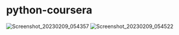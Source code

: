 # python-coursera
![Screenshot_20230209_054357](https://user-images.githubusercontent.com/123648737/217811597-7e42c594-e3ae-46c5-bcdf-11b0cb676392.png)
![Screenshot_20230209_054522](https://user-images.githubusercontent.com/123648737/217811630-f4e58e7f-cc77-4806-89ad-00178221c6d2.png)
